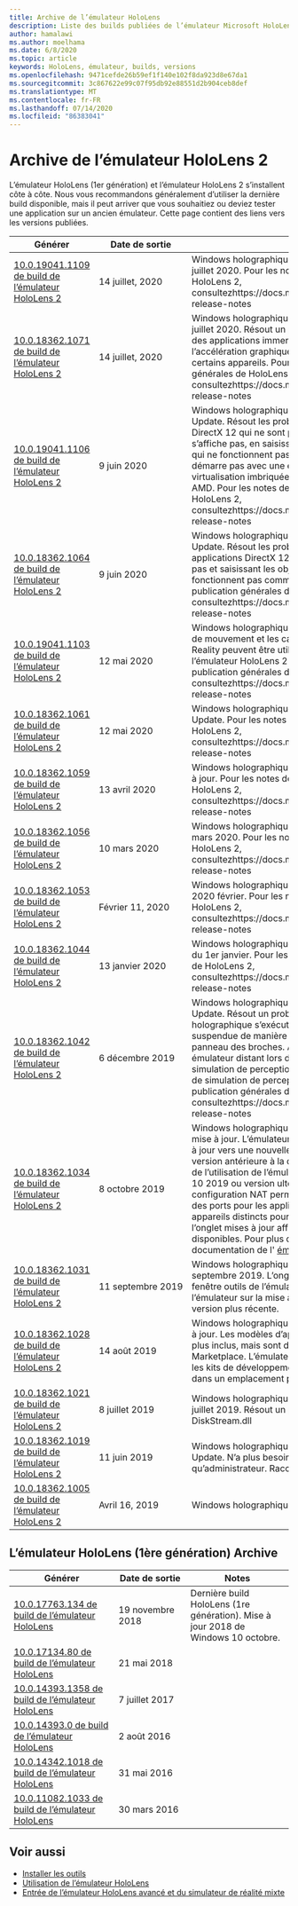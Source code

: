 ```yaml
---
title: Archive de l’émulateur HoloLens
description: Liste des builds publiées de l’émulateur Microsoft HoloLens.
author: hamalawi
ms.author: moelhama
ms.date: 6/8/2020
ms.topic: article
keywords: HoloLens, émulateur, builds, versions
ms.openlocfilehash: 9471cefde26b59ef1f140e102f8da923d8e67da1
ms.sourcegitcommit: 3c867622e99c07f95db92e88551d2b904ceb8def
ms.translationtype: MT
ms.contentlocale: fr-FR
ms.lasthandoff: 07/14/2020
ms.locfileid: "86383041"
---
```

# <a name="hololens-2-emulator-archive"></a>Archive de l’émulateur HoloLens 2

L’émulateur HoloLens (1er génération) et l’émulateur HoloLens 2 s’installent côte à côte. Nous vous recommandons généralement d’utiliser la dernière build disponible, mais il peut arriver que vous souhaitiez ou deviez tester une application sur un ancien émulateur. Cette page contient des liens vers les versions publiées.

|  Générer |  Date de sortie |  Notes | 
|----------|----------|----------|
|  [10.0.19041.1109 de build de l’émulateur HoloLens 2](https://go.microsoft.com/fwlink/?linkid=2135188) | 14 juillet, 2020 | Windows holographique, version 2004 mise à jour de juillet 2020.  Pour les notes de publication générales de HoloLens 2, consultezhttps://docs.microsoft.com/hololens/hololens-release-notes |
|  [10.0.18362.1071 de build de l’émulateur HoloLens 2](https://go.microsoft.com/fwlink/?linkid=2135245) | 14 juillet, 2020 | Windows holographique, version 1903 mise à jour de juillet 2020.  Résout un problème provoquant le blocage des applications immersifs lors du lancement lorsque l’accélération graphique matérielle est activée sur certains appareils. Pour les notes de publication générales de HoloLens 2, consultezhttps://docs.microsoft.com/hololens/hololens-release-notes |
|  [10.0.19041.1106 de build de l’émulateur HoloLens 2](https://go.microsoft.com/fwlink/?linkid=2132415) | 9 juin 2020 | Windows holographique, version 2004 juin 2020 Update.  Résout les problèmes liés aux applications DirectX 12 qui ne sont pas rendues, le clavier visuel ne s’affiche pas, en saisissant les objets avec des mains qui ne fonctionnent pas comme prévu et l’émulateur ne démarre pas avec une erreur concernant la virtualisation imbriquée sur les systèmes basés sur AMD.  Pour les notes de publication générales de HoloLens 2, consultezhttps://docs.microsoft.com/hololens/hololens-release-notes |
|  [10.0.18362.1064 de build de l’émulateur HoloLens 2](https://go.microsoft.com/fwlink/?linkid=2132601) | 9 juin 2020 | Windows holographique, version 1903 juin 2020 Update.  Résout les problèmes liés au non-rendu des applications DirectX 12, le clavier visuel n’apparaissant pas et saisissant les objets avec des mains qui ne fonctionnent pas comme prévu.  Pour les notes de publication générales de HoloLens 2, consultezhttps://docs.microsoft.com/hololens/hololens-release-notes |
|  [10.0.19041.1103 de build de l’émulateur HoloLens 2](https://go.microsoft.com/fwlink/?linkid=2129088) | 12 mai 2020 | Windows holographique, version 2004.  Les contrôleurs de mouvement et les casques pour Windows Mixed Reality peuvent être utilisés pour contrôler et afficher l’émulateur HoloLens 2 en stéréo.  Pour les notes de publication générales de HoloLens 2, consultezhttps://docs.microsoft.com/hololens/hololens-release-notes |
|  [10.0.18362.1061 de build de l’émulateur HoloLens 2](https://go.microsoft.com/fwlink/?linkid=2129833) | 12 mai 2020 | Windows holographique, version 1903 2020 mai Update.  Pour les notes de publication générales de HoloLens 2, consultezhttps://docs.microsoft.com/hololens/hololens-release-notes |
|  [10.0.18362.1059 de build de l’émulateur HoloLens 2](https://go.microsoft.com/fwlink/?linkid=2126826) | 13 avril 2020 | Windows holographique, version 1903 avril 2020 mise à jour.  Pour les notes de publication générales de HoloLens 2, consultezhttps://docs.microsoft.com/hololens/hololens-release-notes |
|  [10.0.18362.1056 de build de l’émulateur HoloLens 2](https://go.microsoft.com/fwlink/?linkid=2121323) | 10 mars 2020 | Windows holographique, version 1903 mise à jour de mars 2020.  Pour les notes de publication générales de HoloLens 2, consultezhttps://docs.microsoft.com/hololens/hololens-release-notes |
|  [10.0.18362.1053 de build de l’émulateur HoloLens 2](https://go.microsoft.com/fwlink/?linkid=2118321) | Février 11, 2020 | Windows holographique, version 1903 mise à jour du 2020 février.  Pour les notes de publication générales de HoloLens 2, consultezhttps://docs.microsoft.com/hololens/hololens-release-notes |
|  [10.0.18362.1044 de build de l’émulateur HoloLens 2](https://go.microsoft.com/fwlink/?linkid=2114824) | 13 janvier 2020 | Windows holographique, version 1903 mise à jour 2020 du 1er janvier.  Pour les notes de publication générales de HoloLens 2, consultezhttps://docs.microsoft.com/hololens/hololens-release-notes |
|  [10.0.18362.1042 de build de l’émulateur HoloLens 2](https://go.microsoft.com/fwlink/?linkid=2112589) | 6 décembre 2019 | Windows holographique, version 1903, 2019 décembre Update.  Résout un problème où une application holographique s’exécutant dans l’émulateur sera suspendue de manière inattendue lors de l’affichage du panneau des broches.  Active la connectivité à un émulateur distant lors de l’utilisation de l’API de simulation de perception ou de l’application de contrôle de simulation de perception.  Pour les notes de publication générales de HoloLens 2, consultezhttps://docs.microsoft.com/hololens/hololens-release-notes |
|  [10.0.18362.1034 de build de l’émulateur HoloLens 2](https://go.microsoft.com/fwlink/?linkid=2106649) | 8 octobre 2019 | Windows holographique, version 1903 octobre 2019 mise à jour.  L’émulateur vous invite à effectuer une mise à jour vers une nouvelle version lors de l’exécution d’une version antérieure à la dernière version disponible.  Lors de l’utilisation de l’émulateur sur la mise à jour Windows 10 2019 ou version ultérieure, le nouvel onglet configuration NAT permet aux développeurs d’ouvrir des ports pour les applications qui s’exécutent sur des appareils distincts pour se connecter à l’émulateur et l’onglet mises à jour affiche les versions d’émulateur disponibles.  Pour plus d’informations, consultez la documentation de l' [émulateur HoloLens](using-the-hololens-emulator.md) . |
|  [10.0.18362.1031 de build de l’émulateur HoloLens 2](https://go.microsoft.com/fwlink/?linkid=2103724) | 11 septembre 2019 | Windows holographique, version 1903 mise à jour de septembre 2019.  L’onglet réseau s’affiche dans la fenêtre outils de l’émulateur lors de l’exécution de l’émulateur sur la mise à jour Windows 10 2019 ou une version plus récente. |
|  [10.0.18362.1028 de build de l’émulateur HoloLens 2](https://go.microsoft.com/fwlink/?linkid=2101019) | 14 août 2019 | Windows holographique, version 1903 août 2019 mise à jour.  Les modèles d’application holographique ne sont plus inclus, mais sont disponibles dans la Visual Studio Marketplace.  L’émulateur fonctionne désormais lorsque les kits de développement logiciel (SDK) sont installés dans un emplacement personnalisé. |
|  [10.0.18362.1021 de build de l’émulateur HoloLens 2](https://go.microsoft.com/fwlink/?linkid=2098508) | 8 juillet 2019 | Windows holographique, version 1903 mise à jour de juillet 2019.  Résout un problème de signature avec DiskStream.dll |
|  [10.0.18362.1019 de build de l’émulateur HoloLens 2](https://go.microsoft.com/fwlink/?linkid=2095316) | 11 juin 2019 | Windows holographique, version 1903 juin 2019 Update.  N’a plus besoin d’être exécuté en tant qu’administrateur.  Raccourci du menu Démarrer ajouté. |
|  [10.0.18362.1005 de build de l’émulateur HoloLens 2](https://go.microsoft.com/fwlink/?linkid=2087187) | Avril 16, 2019 |  Windows holographique, version 1903. |

## <a name="hololens-emulator-1st-gen-archive"></a>L’émulateur HoloLens (1ère génération) Archive

|  Générer |  Date de sortie |  Notes | 
|----------|----------|----------|
|  [10.0.17763.134 de build de l’émulateur HoloLens](https://go.microsoft.com/fwlink/?linkid=2065980) | 19 novembre 2018 | Dernière build HoloLens (1re génération). Mise à jour 2018 de Windows 10 octobre. |
|  [10.0.17134.80 de build de l’émulateur HoloLens](https://go.microsoft.com/fwlink/?linkid=874531) | 21 mai 2018 | 
|  [10.0.14393.1358 de build de l’émulateur HoloLens](https://go.microsoft.com/fwlink/?linkid=852626) |  7 juillet 2017 |
|  [10.0.14393.0 de build de l’émulateur HoloLens](https://go.microsoft.com/fwlink/?LinkID=823018) |  2 août 2016 |
|  [10.0.14342.1018 de build de l’émulateur HoloLens](https://go.microsoft.com/fwlink/?LinkID=823018) |  31 mai 2016 |
|  [10.0.11082.1033 de build de l’émulateur HoloLens](https://go.microsoft.com/fwlink/?LinkID=724053) |  30 mars 2016 |

## <a name="see-also"></a>Voir aussi
* [Installer les outils](install-the-tools.md)
* [Utilisation de l’émulateur HoloLens](using-the-hololens-emulator.md)
* [Entrée de l’émulateur HoloLens avancé et du simulateur de réalité mixte](advanced-hololens-emulator-and-mixed-reality-simulator-input.md)
